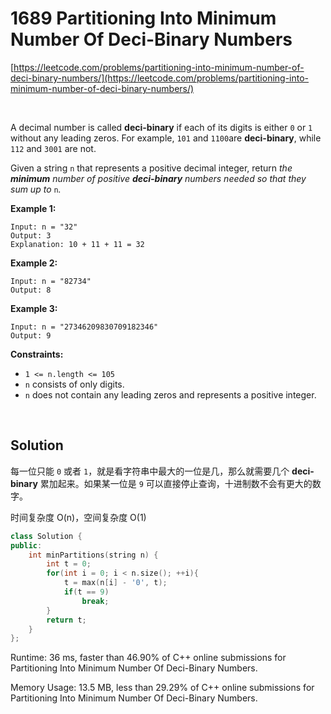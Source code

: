 # 1689 Partitioning Into Minimum Number Of Deci-Binary Numbers 

[https://leetcode.com/problems/partitioning-into-minimum-number-of-deci-binary-numbers/](https://leetcode.com/problems/partitioning-into-minimum-number-of-deci-binary-numbers/)

<br>

A decimal number is called **deci-binary** if each of its digits is either `0` or `1` without any leading zeros. For example, `101` and `1100`are **deci-binary**, while `112` and `3001` are not.

Given a string `n` that represents a positive decimal integer, return *the **minimum** number of positive **deci-binary** numbers needed so that they sum up to* `n`*.*

 

**Example 1:**

```
Input: n = "32"
Output: 3
Explanation: 10 + 11 + 11 = 32
```

**Example 2:**

```
Input: n = "82734"
Output: 8
```

**Example 3:**

```
Input: n = "27346209830709182346"
Output: 9
```

 

**Constraints:**

- `1 <= n.length <= 105`
- `n` consists of only digits.
- `n` does not contain any leading zeros and represents a positive integer.



<br>

## Solution

每一位只能 `0` 或者 `1`，就是看字符串中最大的一位是几，那么就需要几个  **deci-binary** 累加起来。如果某一位是 `9` 可以直接停止查询，十进制数不会有更大的数字。

时间复杂度 O(n)，空间复杂度 O(1)

```c++
class Solution {
public:
    int minPartitions(string n) {
        int t = 0;
        for(int i = 0; i < n.size(); ++i){
            t = max(n[i] - '0', t);
            if(t == 9)
                break;
        }
        return t;
    }
};
```

Runtime: 36 ms, faster than 46.90% of C++ online submissions for Partitioning Into Minimum Number Of Deci-Binary Numbers.

Memory Usage: 13.5 MB, less than 29.29% of C++ online submissions for Partitioning Into Minimum Number Of Deci-Binary Numbers.